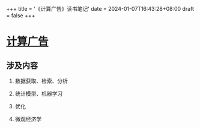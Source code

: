 +++
title = '《计算广告》读书笔记'
date = 2024-01-07T16:43:28+08:00
draft = false
+++

# [计算广告](https://book.douban.com/subject/34804492/)

## 涉及内容

1. 数据获取、检索、分析

2. 统计模型、机器学习

3. 优化

4. 微观经济学
